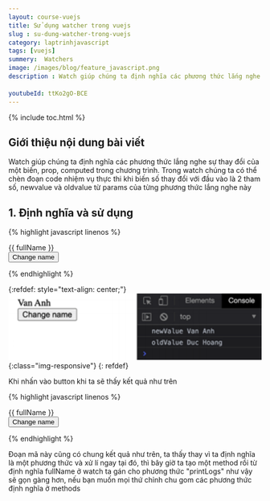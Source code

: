```yaml
---
layout: course-vuejs
title: Sử dụng watcher trong vuejs
slug : su-dung-watcher-trong-vuejs
category: laptrinhjavascript
tags: [vuejs]
summery:  Watchers
image: /images/blog/feature_javascript.png
description : Watch giúp chúng ta định nghĩa các phương thức lắng nghe sự thay đổi của một biến, prop, computed trong chương trình. Trong watch chúng ta có thể chèn đoạn code nhiệm vụ thực thi khi biến số thay đổi với đầu vào là 2 tham số, newvalue và oldvalue từ params của từng phương thức lắng nghe này.

youtubeId: ttKo2gO-BCE
---
```


{% include toc.html %}

## **Giới thiệu nội dung bài viết**

Watch giúp chúng ta định nghĩa các phương thức lắng nghe sự thay đổi của một biến, prop, computed trong chương trình. Trong watch chúng ta có thể chèn đoạn code nhiệm vụ thực thi khi biến số thay đổi với đầu vào là 2 tham số, newvalue và oldvalue từ params của từng phương thức lắng nghe này 



## **1. Ðịnh nghĩa và sử dụng**


{% highlight javascript  linenos %}

<div id="app"> 
 <div>{{ fullName }}</div> 
 <button @click="changeName">Change name</button> 
</div> 
<script> 
 var app = new Vue({ 
 el: "#app", 
 data() { 
 return { 
 fullName: "Duc Hoang", 
 }; 
 }, 
 watch: { 
 fullName(newValue, oldValue) { 
 console.log("newValue", newValue); 
 console.log("oldValue", oldValue); 
 }, 
 }, 
 methods: { 
 changeName() { 
 this.fullName = "Van Anh"; 
 }, 
 }, 
 }); 
</script>

{% endhighlight %}

{:refdef: style="text-align: center;"}
![reactjs ](/images/post/vuejs/watcher.png){:class="img-responsive"}
{: refdef}

Khi nhấn vào button khi ta sẽ thấy kết quả như trên 


{% highlight javascript  linenos %}

<div id="app"> 
 <div>{{ fullName }}</div> 
 <button @click="changeName">Change name</button> 
</div> 
<script> 
 var app = new Vue({ 
 el: "#app", 
 data() { 
 return { 
 fullName: "Duc Hoang", 
 }; 
 }, 
 watch: { 
 fullName: "printLogs", 
 }, 
 methods: { 
 changeName() { 
 this.fullName = "Van Anh"; 
 }, 
 printLogs(newValue, oldValue) { 
 console.log("newValue", newValue); 
 console.log("oldValue", oldValue); 
 }, 
 }, 
 }); 
</script> 


{% endhighlight %}

Ðoạn mã này cũng có chung kết quả như trên, ta thấy thay vì ta định nghĩa là một phương thức và xử lí ngay tại đó, thì bây giờ ta tạo một method rồi từ định nghĩa fullName ở watch ta gán cho phương thức "printLogs" như vậy sẽ gọn gàng hơn, nếu bạn muốn mọi thứ chỉnh chu gom các phương thức định nghĩa ở methods